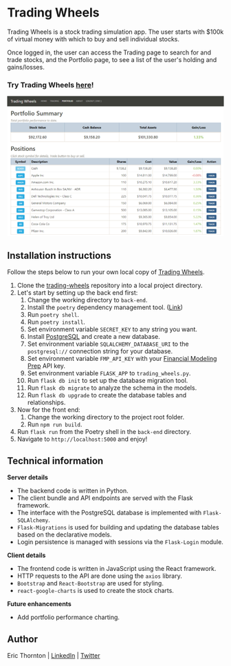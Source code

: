 # Trading Wheels

Trading Wheels is a stock trading simulation app. The user starts with $100k of virtual money with which to buy and sell individual stocks.

Once logged in, the user can access the Trading page to search for and trade stocks, and the Portfolio page, to see a list of the user's holding and gains/losses.

### Try Trading Wheels [here](https://et-trading.herokuapp.com/)!

![screenshot](front-end/public/images/screenshot.png)

## Installation instructions

Follow the steps below to run your own local copy of [Trading Wheels](https://et-trading.herokuapp.com/).

1. Clone the [trading-wheels](https://github.com/et-codes/trading-wheels) repository into a local project directory.
1. Let's start by setting up the back end first:
   1. Change the working directory to `back-end`.
   1. Install the `poetry` dependency management tool. ([Link](https://python-poetry.org/docs/#installation))
   1. Run `poetry shell`.
   1. Run `poetry install`.
   1. Set environment variable `SECRET_KEY` to any string you want.
   1. Install [PostgreSQL](https://www.postgresql.org/download/) and create a new database.
   1. Set environment variable `SQLALCHEMY_DATABASE_URI` to the `postgresql://` connection string for your database.
   1. Set environment variable `FMP_API_KEY` with your [Financial Modeling Prep](https://site.financialmodelingprep.com/) API key.
   1. Set environment variable `FLASK_APP` to `trading_wheels.py`.
   1. Run `flask db init` to set up the database migration tool.
   1. Run `flask db migrate` to analyze the schema in the models.
   1. Run `flask db upgrade` to create the database tables and relationships.
1. Now for the front end:
   1. Change the working directory to the project root folder.
   1. Run `npm run build`.
1. Run `flask run` from the Poetry shell in the `back-end` directory.
1. Navigate to `http://localhost:5000` and enjoy!

## Technical information

**Server details**

- The backend code is written in Python.
- The client bundle and API endpoints are served with the Flask framework.
- The interface with the PostgreSQL database is implemented with `Flask-SQLAlchemy`.
- `Flask-Migrations` is used for building and updating the database tables based on the declarative models.
- Login persistence is managed with sessions via the `Flask-Login` module.

**Client details**

- The frontend code is written in JavaScript using the React framework.
- HTTP requests to the API are done using the `axios` library.
- `Bootstrap` and `React-Bootstrap` are used for styling.
- `react-google-charts` is used to create the stock charts.

**Future enhancements**

- Add portfolio performance charting.

## Author

Eric Thornton | [LinkedIn](https://www.linkedin.com/in/ethornton/) | [Twitter](https://twitter.com/eric__thornton)
